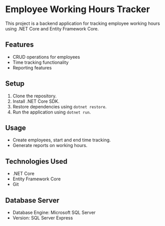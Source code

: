 # Employee Working Hours Tracker

This project is a backend application for tracking employee working hours using .NET Core and Entity Framework Core.

## Features

- CRUD operations for employees
- Time tracking functionality
- Reporting features

## Setup

1. Clone the repository.
2. Install .NET Core SDK.
3. Restore dependencies using `dotnet restore`.
4. Run the application using `dotnet run`.

## Usage

- Create employees, start and end time tracking.
- Generate reports on working hours.

## Technologies Used

- .NET Core
- Entity Framework Core
- Git

## Database Server

- Database Engine: Microsoft SQL Server
- Version: SQL Server Express
